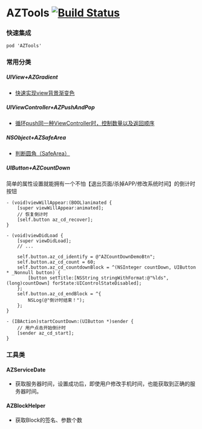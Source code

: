 # AZTools  [![Build Status](https://travis-ci.org/AlfredZY/AZTools.svg?branch=master)](https://travis-ci.org/AlfredZY/AZTools)


### 快速集成

`pod 'AZTools'`

### 常用分类

##### UIView+AZGradient

- [快速实现view背景渐变色](http://www.jianshu.com/p/e7c9e94e165b)

##### UIViewController+AZPushAndPop
- [循环push同一种ViewController时，控制数量以及返回顺序](http://www.jianshu.com/p/06eca7ee5aeb)

##### NSObject+AZSafeArea
- [判断圆角（SafeArea）](https://www.jianshu.com/p/88eee80c05e1) 

##### UIButton+AZCountDown

简单的属性设置就能拥有一个不怕【退出页面/杀掉APP/修改系统时间】的倒计时按钮 

``` objc
- (void)viewWillAppear:(BOOL)animated {
    [super viewWillAppear:animated];
    // 恢复倒计时
    [self.button az_cd_recover];
}

- (void)viewDidLoad {
    [super viewDidLoad];
    // ...   
  
    self.button.az_cd_identify = @"AZCountDownDemoBtn";
    self.button.az_cd_count = 60;
    self.button.az_cd_countdownBlock = ^(NSInteger countDown, UIButton * _Nonnull button) {
        [button setTitle:[NSString stringWithFormat:@"%lds",(long)countDown] forState:UIControlStateDisabled];
    };
    self.button.az_cd_endBlock = ^{
        NSLog(@"倒计时结束！");
    };
}

- (IBAction)startCountDown:(UIButton *)sender {
    // 用户点击开始倒计时
    [sender az_cd_start];
}
```



### 工具类

#### AZServiceDate
- 获取服务器时间，设置成功后，即使用户修改手机时间，也能获取到正确的服务器时间。

#### AZBlockHelper

- 获取Block的签名、参数个数

